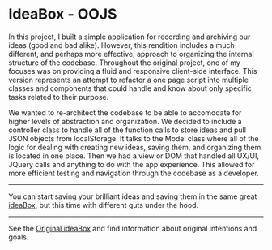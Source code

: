 # IdeaBox - OOJS

In this project, I built a simple application for recording and archiving our ideas (good and bad alike). However, this rendition includes a much different, and perhaps more effective, approach to organizing the internal structure of the codebase. Throughout the original project, one of my focuses was on providing a fluid and responsive client-side interface. This version represents an attempt to refactor a one page script into multiple classes and components that could handle and know about only specific tasks related to their purpose.

We wanted to re-architect the codebase to be able to accomodate for higher levels of abstraction and organization. We decided to include a controller class to handle all of the function calls to store ideas and pull JSON objects from localStorage. It talks to the Model class where all of the logic for dealing with creating new ideas, saving them, and organizing them is located in one place. Then we had a view or DOM that handled all UX/UI, JQuery calls and anything to do with the app experience. This allowed for more efficient testing and navigation through the codebase as a developer.

---
You can start saving your brilliant ideas and saving them in the same great [ideaBox](https://kswhyte.github.io/idea-box-oojs/), but this time with different guts under the hood.

---
See the [Original ideaBox](https://github.com/kswhyte/idea-box/blob/master/README.md) and find information about original intentions and goals.


